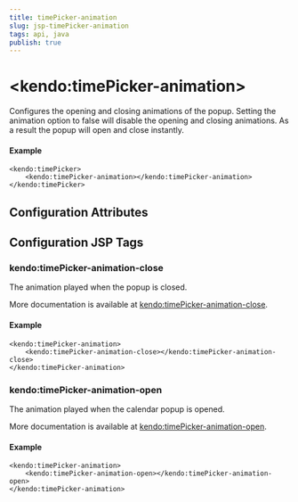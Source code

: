 ```yaml
---
title: timePicker-animation
slug: jsp-timePicker-animation
tags: api, java
publish: true
---
```


# \<kendo:timePicker-animation\>

Configures the opening and closing animations of the popup. Setting the animation option to false will disable the opening and closing animations. As a result the popup will open and close instantly.

#### Example
    <kendo:timePicker>
        <kendo:timePicker-animation></kendo:timePicker-animation>
    </kendo:timePicker>

## Configuration Attributes


##  Configuration JSP Tags

### kendo:timePicker-animation-close

The animation played when the popup is closed.

More documentation is available at [kendo:timePicker-animation-close](timepicker/animation-close).

#### Example

    <kendo:timePicker-animation>
        <kendo:timePicker-animation-close></kendo:timePicker-animation-close>
    </kendo:timePicker-animation>

### kendo:timePicker-animation-open

The animation played when the calendar popup is opened.

More documentation is available at [kendo:timePicker-animation-open](timepicker/animation-open).

#### Example

    <kendo:timePicker-animation>
        <kendo:timePicker-animation-open></kendo:timePicker-animation-open>
    </kendo:timePicker-animation>

